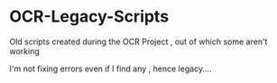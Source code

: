 # OCR-Legacy-Scripts
Old scripts created during the OCR Project , out of which some aren't working

I'm not fixing errors even if I find any , hence legacy....
